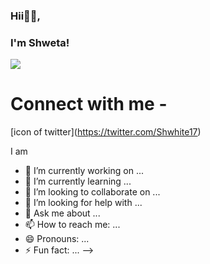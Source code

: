 
### Hii👋🏻, 
  ###     I'm Shweta!
![](https://komarev.com/ghpvc/?username=Shweta0617&color=brightgreen&style=plastic)
# Connect with me -
[icon of twitter]</i>(https://twitter.com/Shwhite17)


I am 


- 🔭 I’m currently working on ...
- 🌱 I’m currently learning ...
- 👯 I’m looking to collaborate on ...
- 🤔 I’m looking for help with ...
- 💬 Ask me about ...
- 📫 How to reach me: ...
- 😄 Pronouns: ...
- ⚡ Fun fact: ...
-->
